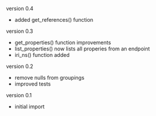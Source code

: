 version 0.4
- added get_references() function

version 0.3
- get_properties() function improvements
- list_properties() now lists all properies from an endpoint
- iri_ns() function added


version 0.2
- remove nulls from groupings
- improved tests

version 0.1
- initial import
